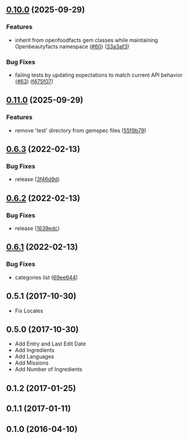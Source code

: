 ## [0.10.0](https://github.com/openfoodfacts/openbeautyfacts-ruby/compare/v0.6.3...v0.10.0) (2025-09-29)


### Features

* inherit from openfoodfacts gem classes while maintaining Openbeautyfacts namespace ([#60](https://github.com/openfoodfacts/openbeautyfacts-ruby/issues/60)) ([33a3af3](https://github.com/openfoodfacts/openbeautyfacts-ruby/commit/33a3af349ed09c843ead3a069242befb71954129))


### Bug Fixes

* failing tests by updating expectations to match current API behavior ([#63](https://github.com/openfoodfacts/openbeautyfacts-ruby/issues/63)) ([f475f07](https://github.com/openfoodfacts/openbeautyfacts-ruby/commit/f475f0744faa11be2770296365ee102d5d7cc62f))


## [0.11.0](https://github.com/openfoodfacts/openbeautyfacts-ruby/compare/v0.10.0...v0.11.0) (2025-09-29)


### Features

* remove 'test' directory from gemspec files ([55f9b79](https://github.com/openfoodfacts/openbeautyfacts-ruby/commit/55f9b797eeb0b65c130e9554bdba7ba437ad795a))

## [0.6.3](https://github.com/openfoodfacts/openbeautyfacts-ruby/compare/v0.6.2...v0.6.3) (2022-02-13)


### Bug Fixes

* release ([3f46d9d](https://github.com/openfoodfacts/openbeautyfacts-ruby/commit/3f46d9d0a07980f7822a01c25e53948498308088))


## [0.6.2](https://github.com/openfoodfacts/openbeautyfacts-ruby/compare/v0.6.1...v0.6.2) (2022-02-13)


### Bug Fixes

* release ([1639edc](https://github.com/openfoodfacts/openbeautyfacts-ruby/commit/1639edcd43cc0ed61fce1d8f46acfe080edd82cc))


## [0.6.1](https://github.com/openfoodfacts/openbeautyfacts-ruby/compare/v0.6.0...v0.6.1) (2022-02-13)


### Bug Fixes

* categories list ([69ee644](https://github.com/openfoodfacts/openbeautyfacts-ruby/commit/69ee644c88fc130c64c3c71acf0cf0ab34b1965e))


## 0.5.1 (2017-10-30)

* Fix Locales


## 0.5.0 (2017-10-30)

* Add Entry and Last Edit Date
* Add Ingredients
* Add Languages
* Add Missions
* Add Number of Ingredients

## 0.1.2 (2017-01-25)

## 0.1.1 (2017-01-11)

## 0.1.0 (2016-04-10)
